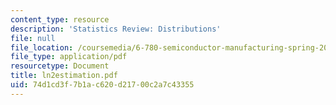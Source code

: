 ```yaml
---
content_type: resource
description: 'Statistics Review: Distributions'
file: null
file_location: /coursemedia/6-780-semiconductor-manufacturing-spring-2003/74d1cd3f7b1ac620d21700c2a7c43355_ln2estimation.pdf
file_type: application/pdf
resourcetype: Document
title: ln2estimation.pdf
uid: 74d1cd3f-7b1a-c620-d217-00c2a7c43355
---
```

